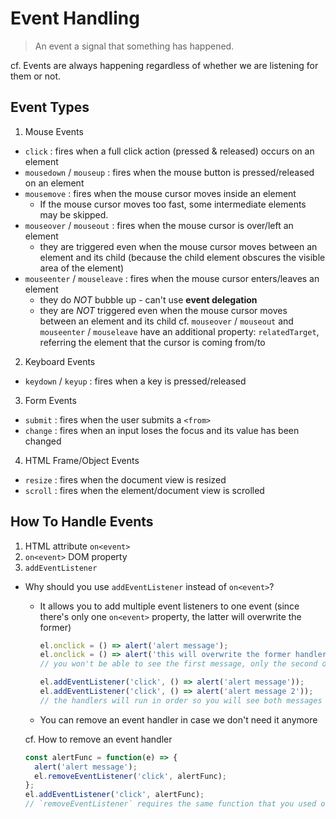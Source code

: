 # Event Handling

> An event a signal that something has happened.

cf. Events are always happening regardless of whether we are listening for them or not.

## Event Types
1. Mouse Events
  - `click` : fires when a full click action (pressed & released) occurs on an element
  - `mousedown` / `mouseup` : fires when the mouse button is pressed/released on an element
  - `mousemove` : fires when the mouse cursor moves inside an element
    - If the mouse cursor moves too fast, some intermediate elements may be skipped.
  - `mouseover` / `mouseout` : fires when the mouse cursor is over/left an element
    - they are triggered even when the mouse cursor moves between an element and its child (because the child element obscures the visible area of the element)
  - `mouseenter` / `mouseleave` : fires when the mouse cursor enters/leaves an element
    - they do _NOT_ bubble up - can't use **event delegation**
    - they are _NOT_ triggered even when the mouse cursor moves between an element and its child
  cf. `mouseover` / `mouseout` and `mouseenter` / `mouseleave` have an additional property: `relatedTarget`, referring the element that the cursor is coming from/to

2. Keyboard Events
  - `keydown` / `keyup` : fires when a key is pressed/released

3. Form Events
  - `submit` : fires when the user submits a `<from>`
  - `change` : fires when an input loses the focus and its value has been changed

4. HTML Frame/Object Events
  - `resize` : fires when the document view is resized
  - `scroll` : fires when the element/document view is scrolled

## How To Handle Events

1. HTML attribute `on<event>`
2. `on<event>` DOM property
3. `addEventListener`
  - Why should you use `addEventListener` instead of `on<event>`?
    - It allows you to add multiple event listeners to one event (since there's only one `on<event>` property, the latter will overwrite the former)
      ```javascript
      el.onclick = () => alert('alert message');
      el.onclick = () => alert('this will overwrite the former handler');
      // you won't be able to see the first message, only the second one
      ```
      ```javascript
      el.addEventListener('click', () => alert('alert message'));
      el.addEventListener('click', () => alert('alert message 2'));
      // the handlers will run in order so you will see both messages
      ```
    - You can remove an event handler in case we don't need it anymore

    cf. How to remove an event handler
      ```javascript
      const alertFunc = function(e) => {
        alert('alert message');
        el.removeEventListener('click', alertFunc);
      };
      el.addEventListener('click', alertFunc);
      // `removeEventListener` requires the same function that you used on `addEventListener`
      ```
      


